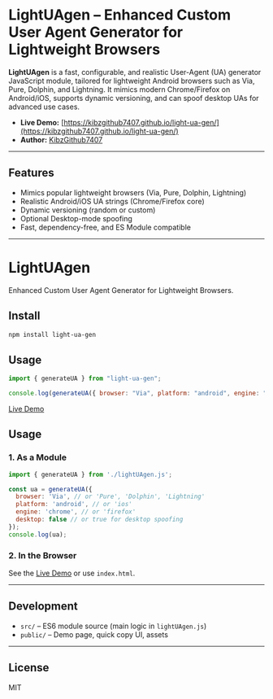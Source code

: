 # LightUAgen – Enhanced Custom User Agent Generator for Lightweight Browsers

**LightUAgen** is a fast, configurable, and realistic User-Agent (UA) generator JavaScript module, tailored for lightweight Android browsers such as Via, Pure, Dolphin, and Lightning. It mimics modern Chrome/Firefox on Android/iOS, supports dynamic versioning, and can spoof desktop UAs for advanced use cases.

- **Live Demo:** [https://kibzgithub7407.github.io/light-ua-gen/](https://kibzgithub7407.github.io/light-ua-gen/)
- **Author:** [KibzGithub7407](https://github.com/KibzGithub7407)

---

## Features

- Mimics popular lightweight browsers (Via, Pure, Dolphin, Lightning)
- Realistic Android/iOS UA strings (Chrome/Firefox core)
- Dynamic versioning (random or custom)
- Optional Desktop-mode spoofing
- Fast, dependency-free, and ES Module compatible

---

# LightUAgen

Enhanced Custom User Agent Generator for Lightweight Browsers.

## Install

```bash
npm install light-ua-gen
```

## Usage

```js
import { generateUA } from "light-ua-gen";

console.log(generateUA({ browser: "Via", platform: "android", engine: "chrome" }));
```

[Live Demo](https://kibzgithub7407.github.io/light-ua-gen/)

## Usage

### 1. As a Module

```js
import { generateUA } from './lightUAgen.js';

const ua = generateUA({
  browser: 'Via', // or 'Pure', 'Dolphin', 'Lightning'
  platform: 'android', // or 'ios'
  engine: 'chrome', // or 'firefox'
  desktop: false // or true for desktop spoofing
});
console.log(ua);
```

### 2. In the Browser

See the [Live Demo](https://kibzgithub7407.github.io/light-ua-gen/) or use `index.html`.

---

## Development

- `src/` – ES6 module source (main logic in `lightUAgen.js`)
- `public/` – Demo page, quick copy UI, assets

---

## License

MIT
